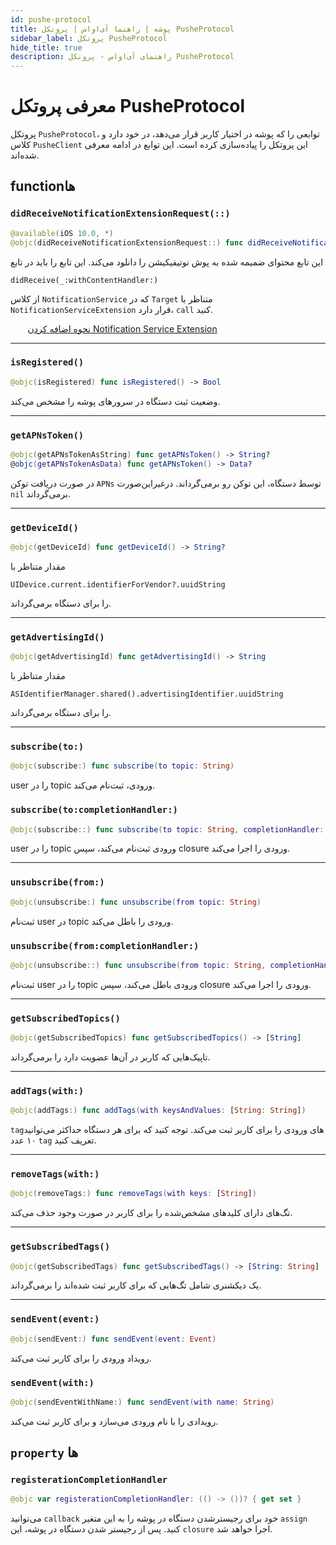 ```yaml
---
id: pushe-protocol
title: پوشه | راهنما آی‌اواس | پروتکل PusheProtocol
sidebar_label: پروتکل PusheProtocol
hide_title: true
description: راهنمای آی‌اواس - پروتکل PusheProtocol
---
```


# معرفی پروتکل PusheProtocol

پروتکل `PusheProtocol`، توابعی را که پوشه در اختیار کاربر قرار می‌دهد، در خود دارد و کلاس ‍‍`PusheClient` این پروتکل را پیاده‌سازی کرده است. این توابع در ادامه معرفی شده‌اند.

## functionها

<div dir='ltr'>

### `didReceiveNotificationExtensionRequest(::)`

</div>

```swift
@available(iOS 10.0, *)
@objc(didReceiveNotificationExtensionRequest::) func didReceiveNotificationExtensionRequest(mutableContent: UNMutableNotificationContent, contentHandler: @escaping (UNNotificationContent) -> ())
```
این تابع محتوای ضمیمه شده به پوش نوتیفیکیشن را دانلود می‌کند. این تابع را باید در تابع

<div dir='ltr'>

`didReceive(_:withContentHandler:)`

</div>

از کلاس `NotificationService` که در `Target` متناظر با `NotificationServiceExtension` قرار دارد، `call` کنید.

&nbsp; &nbsp; &nbsp; &nbsp;[نحوه اضافه کردن Notification Service Extension](/docs/ios/extra/notification-service-extension)

-----

<div dir='ltr'>

### `isRegistered()`

</div>

```swift
@objc(isRegistered) func isRegistered() -> Bool
```

وضعیت ثبت دستگاه در سرورهای پوشه را مشخص می‌کند.

<div dir='ltr'>

-----

### `getAPNsToken()`

</div>

```swift
@objc(getAPNsTokenAsString) func getAPNsToken() -> String?
@objc(getAPNsTokenAsData) func getAPNsToken() -> Data?
```

در صورت دریافت توکن `APNs` توسط دستگاه، این توکن رو بر‌می‌گرداند. درغیراین‌صورت `nil` برمی‌گرداند.

<div dir='ltr'>

-----

### `getDeviceId()`

</div>

```swift
@objc(getDeviceId) func getDeviceId() -> String?
```

مقدار متناظر با 
<div dir='ltr'>

`UIDevice.current.identifierForVendor?.uuidString`

</div>

را برای دستگاه برمی‌گرداند.

-----

<div dir='ltr'>

### `getAdvertisingId()`

</div>

```swift
@objc(getAdvertisingId) func getAdvertisingId() -> String
```

مقدار متناظر با 
<div dir='ltr'>

`ASIdentifierManager.shared().advertisingIdentifier.uuidString`

</div>

را برای دستگاه برمی‌گرداند.

-----

<div dir='ltr'>

### `subscribe(to:)`

</div>

```swift
@objc(subscribe:) func subscribe(to topic: String)
```

user را در topic ورودی، ثبت‌نام می‌کند.

<div dir='ltr'>

### `subscribe(to:completionHandler:)`

</div>

```swift
@objc(subscribe::) func subscribe(to topic: String, completionHandler: @escaping (Error?) -> ())
```

user را در topic ورودی ثبت‌نام می‌کند، سپس closure ورودی را اجرا می‌کند.

-----

<div dir='ltr'>

### `unsubscribe(from:)`

</div>

```swift
@objc(unsubscribe:) func unsubscribe(from topic: String)
```

ثبت‌نام user در topic ورودی را باطل می‌کند.

<div dir='ltr'>

### `unsubscribe(from:completionHandler:)`

</div>

```swift
@objc(unsubscribe::) func unsubscribe(from topic: String, completionHandler: @escaping (Error?) -> ())
```

ثبت‌نام user را در topic ورودی باطل می‌کند، سپس closure ورودی را اجرا می‌کند.

-----

<div dir='ltr'>

### `getSubscribedTopics()`

</div>

```swift
@objc(getSubscribedTopics) func getSubscribedTopics() -> [String]
```

تاپیک‌هایی که کاربر در آن‌ها عضویت دارد را برمی‌گرداند.

-----

<div dir='ltr'>

### `addTags(with:)`

</div>

```swift
@objc(addTags:) func addTags(with keysAndValues: [String: String])
```

`tag`های ورودی را برای کاربر ثبت می‌کند. توجه کنید که برای هر دستگاه حداکثر می‌توانید ۱۰ عدد `tag` تعریف کنید.

-----

<div dir='ltr'>

### `removeTags(with:)`

</div>

```swift
@objc(removeTags:) func removeTags(with keys: [String])
```

تگ‌های دارای کلید‌های مشخص‌شده را برای کاربر در صورت وجود حذف می‌کند.

-----

<div dir='ltr'>

### `getSubscribedTags()`

</div>

```swift
@objc(getSubscribedTags) func getSubscribedTags() -> [String: String]
```

یک دیکشنری شامل تگ‌هایی که برای کاربر ثبت شده‌اند را برمی‌گرداند.

-----

<div dir='ltr'>

### `sendEvent(event:)`

</div>

```swift
@objc(sendEvent:) func sendEvent(event: Event)
```

رویداد ورودی را برای کاربر ثبت می‌کند.

<div dir='ltr'>

### `sendEvent(with:)`

</div>

```swift
@objc(sendEventWithName:) func sendEvent(with name: String)
```

رویدادی را با نام ورودی می‌سازد و برای کاربر ثبت می‌کند.

## `property` ها

<div dir='ltr'>

### `registerationCompletionHandler`

</div>

```swift
@objc var registerationCompletionHandler: (() -> ())? { get set }
```

می‌توانید `callback` خود برای رجیسترشدن دستگاه در پوشه را به این متغیر ‍‍‍‍`assign` کنید. پس از رجیستر شدن دستگاه در پوشه، این `closure` اجرا خواهد شد.